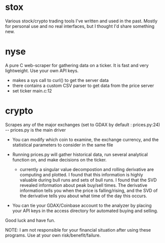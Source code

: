 # stox
Various stock/crypto trading tools I've written and used in the past. Mostly for personal use and no real interfaces, but I thought I'd share something new.

# nyse
A pure C web-scraper for gathering data on a ticker. It is fast and very lightweight. Use your own API keys.
  - makes a sys call to curl() to get the server data
  - there contains a custom CSV parser to get data from the price server
  - set ticker main.c:12
# crypto 
Scrapes any of the major exchanges (set to GDAX by default : prices.py:24) -- prices.py is the main driver
  - You can modify which coin to examine, the exchange currency, and the statistical parameters to consider in the same file
  - Running prices.py will gather historical data, run several analytical function on, and make decisions on the ticker.
    - currently a singular value decompostion and rolling derivative are computing and plotted. I found that this information
      is highly valuable during bull runs and sets of bull runs. I found that the SVD revealed information about peak buy/sell
      times. The derivative information tells you when the price is falling/rising, and the SVD of the derivative tells you
      about what time of the day this occurs.
      
  - You can tie your GDAX/Coinbase account to the analyzer by placing your API keys in the access directory for automated
    buying and selling.
    
    
Good luck and have fun. 

NOTE: I am not responsible for your financial situation after using these programs. Use at your own risk/benefit/failure. 
